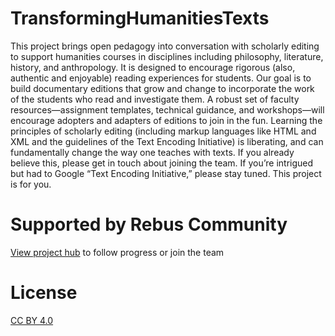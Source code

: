 # TransformingHumanitiesTexts
This project brings open pedagogy into conversation with scholarly editing to support humanities courses in disciplines including philosophy, literature, history, and anthropology. It is designed to encourage rigorous (also, authentic and enjoyable) reading experiences for students. Our goal is to build documentary editions that grow and change to incorporate the work of the students who read and investigate them. A robust set of faculty resources—assignment templates, technical guidance, and workshops—will encourage adopters and adapters of editions to join in the fun. Learning the principles of scholarly editing (including markup languages like HTML and XML and the guidelines of the Text Encoding Initiative) is liberating, and can fundamentally change the way one teaches with texts. If you already believe this, please get in touch about joining the team. If you’re intrigued but had to Google “Text Encoding Initiative,” please stay tuned. This project is for you. 
# Supported by Rebus Community
[View project hub](https://www1.rebus.community/#/project/2852bad4-21ad-49d5-88d3-75733000ea4e) to follow progress or join the team
# License
[CC BY 4.0](https://creativecommons.org/licenses/by/4.0/)

